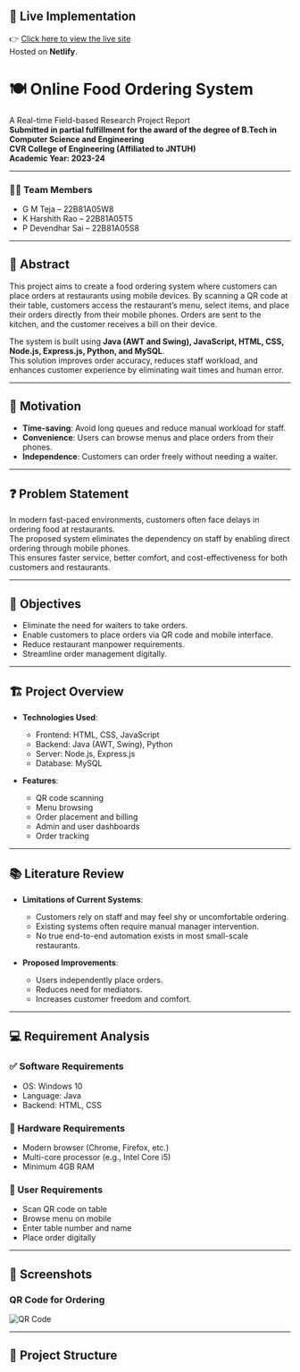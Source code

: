 ## 🔗 Live Implementation

👉 [Click here to view the live site](https://aesthetic-starburst-85143c.netlify.app/)  
Hosted on **Netlify**.

# 🍽️ Online Food Ordering System

A Real-time Field-based Research Project Report  
**Submitted in partial fulfillment for the award of the degree of B.Tech in Computer Science and Engineering**  
**CVR College of Engineering (Affiliated to JNTUH)**  
**Academic Year: 2023-24**  

---

### 👨‍💻 Team Members
- G M Teja – 22B81A05W8  
- K Harshith Rao – 22B81A05T5  
- P Devendhar Sai – 22B81A05S8  

---

## 📌 Abstract

This project aims to create a food ordering system where customers can place orders at restaurants using mobile devices. By scanning a QR code at their table, customers access the restaurant’s menu, select items, and place their orders directly from their mobile phones. Orders are sent to the kitchen, and the customer receives a bill on their device.

The system is built using **Java (AWT and Swing), JavaScript, HTML, CSS, Node.js, Express.js, Python, and MySQL**.  
This solution improves order accuracy, reduces staff workload, and enhances customer experience by eliminating wait times and human error.

---

## 🧠 Motivation

- **Time-saving**: Avoid long queues and reduce manual workload for staff.  
- **Convenience**: Users can browse menus and place orders from their phones.  
- **Independence**: Customers can order freely without needing a waiter.  

---

## ❓ Problem Statement

In modern fast-paced environments, customers often face delays in ordering food at restaurants.  
The proposed system eliminates the dependency on staff by enabling direct ordering through mobile phones.  
This ensures faster service, better comfort, and cost-effectiveness for both customers and restaurants.

---

## 🎯 Objectives

- Eliminate the need for waiters to take orders.  
- Enable customers to place orders via QR code and mobile interface.  
- Reduce restaurant manpower requirements.  
- Streamline order management digitally.  

---

## 🏗️ Project Overview

- **Technologies Used**:
  - Frontend: HTML, CSS, JavaScript  
  - Backend: Java (AWT, Swing), Python  
  - Server: Node.js, Express.js  
  - Database: MySQL  

- **Features**:
  - QR code scanning  
  - Menu browsing  
  - Order placement and billing  
  - Admin and user dashboards  
  - Order tracking  

---

## 📚 Literature Review

- **Limitations of Current Systems**:
  - Customers rely on staff and may feel shy or uncomfortable ordering.  
  - Existing systems often require manual manager intervention.  
  - No true end-to-end automation exists in most small-scale restaurants.  

- **Proposed Improvements**:
  - Users independently place orders.  
  - Reduces need for mediators.  
  - Increases customer freedom and comfort.  

---

## 💻 Requirement Analysis

### ✅ Software Requirements
- OS: Windows 10  
- Language: Java  
- Backend: HTML, CSS  

### 🧰 Hardware Requirements
- Modern browser (Chrome, Firefox, etc.)  
- Multi-core processor (e.g., Intel Core i5)  
- Minimum 4GB RAM  

### 📱 User Requirements
- Scan QR code on table  
- Browse menu on mobile  
- Enter table number and name  
- Place order digitally  

---

## 📸 Screenshots

### QR Code for Ordering
![QR Code](./WhatsApp_Image_2025-09-05_at_12.18.51_PM.jpeg)

---

## 📂 Project Structure
